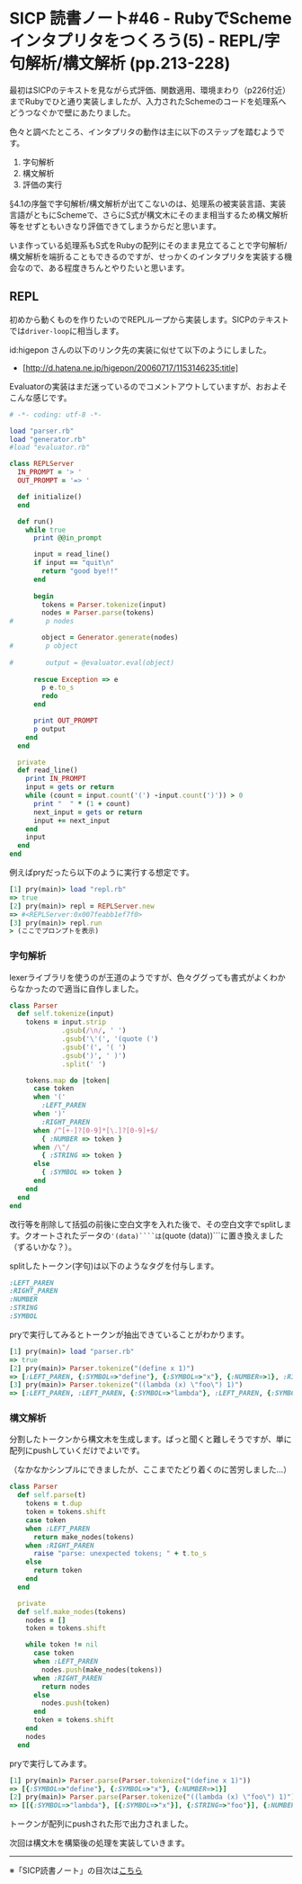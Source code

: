 SICP 読書ノート#46 - RubyでSchemeインタプリタをつくろう(5) - REPL/字句解析/構文解析 (pp.213-228)
======================================

最初はSICPのテキストを見ながら式評価、関数適用、環境まわり（p226付近）までRubyでひと通り実装しましたが、入力されたSchemeのコードを処理系へどうつなぐかで壁にあたりました。

色々と調べたところ、インタプリタの動作は主に以下のステップを踏むようです。

1. 字句解析
2. 構文解析
3. 評価の実行

§4.1の序盤で字句解析/構文解析が出てこないのは、処理系の被実装言語、実装言語がともにSchemeで、さらにS式が構文木にそのまま相当するため構文解析等をせずともいきなり評価できてしまうからだと思います。

いま作っている処理系もS式をRubyの配列にそのまま見立てることで字句解析/構文解析を端折ることもできるのですが、せっかくのインタプリタを実装する機会なので、ある程度きちんとやりたいと思います。

## REPL

初めから動くものを作りたいのでREPLループから実装します。SICPのテキストでは```driver-loop```に相当します。

id:higepon さんの以下のリンク先の実装に似せて以下のようにしました。

- [http://d.hatena.ne.jp/higepon/20060717/1153146235:title]

Evaluatorの実装はまだ迷っているのでコメントアウトしていますが、おおよそこんな感じです。

```ruby
# -*- coding: utf-8 -*-

load "parser.rb"
load "generator.rb"
#load "evaluator.rb"

class REPLServer
  IN_PROMPT = '> '
  OUT_PROMPT = '=> '

  def initialize()
  end

  def run()
    while true
      print @@in_prompt

      input = read_line()
      if input == "quit\n"
        return "good bye!!"
      end
      
      begin
        tokens = Parser.tokenize(input)
        nodes = Parser.parse(tokens)
#        p nodes

        object = Generator.generate(nodes)
#        p object
        
#        output = @evaluator.eval(object)
        
      rescue Exception => e
        p e.to_s
        redo
      end

      print OUT_PROMPT
      p output
    end
  end

  private
  def read_line()
    print IN_PROMPT
    input = gets or return
    while (count = input.count('(') -input.count(')')) > 0
      print "  " * (1 + count)
      next_input = gets or return
      input += next_input
    end
    input
  end
end
```

例えばpryだったら以下のように実行する想定です。

```ruby
[1] pry(main)> load "repl.rb"
=> true
[2] pry(main)> repl = REPLServer.new
=> #<REPLServer:0x007feabb1ef7f0>
[3] pry(main)> repl.run
> (ここでプロンプトを表示)
```

### 字句解析

lexerライブラリを使うのが王道のようですが、色々ググっても書式がよくわからなかったので適当に自作しました。

```ruby
class Parser
  def self.tokenize(input)
    tokens = input.strip
             .gsub(/\n/, ' ')
             .gsub('\'(', '(quote (')
             .gsub('(', '( ')
             .gsub(')', ' )')
             .split(' ')

    tokens.map do |token|
      case token
      when '('
        :LEFT_PAREN
      when ')'
        :RIGHT_PAREN
      when /^[+-]?[0-9]*[\.]?[0-9]+$/
        { :NUMBER => token }
      when /\"/
        { :STRING => token }
      else
        { :SYMBOL => token }
      end
    end
  end
end
```

改行等を削除して括弧の前後に空白文字を入れた後で、その空白文字でsplitします。クオートされたデータの```'(data)````は```(quote (data))```に置き換えました（ずるいかな？）。

splitしたトークン(字句)は以下のようなタグを付与します。

```ruby
:LEFT_PAREN
:RIGHT_PAREN
:NUMBER
:STRING
:SYMBOL
```

pryで実行してみるとトークンが抽出できていることがわかります。

```ruby
[1] pry(main)> load "parser.rb"
=> true
[2] pry(main)> Parser.tokenize("(define x 1)")
=> [:LEFT_PAREN, {:SYMBOL=>"define"}, {:SYMBOL=>"x"}, {:NUMBER=>1}, :RIGHT_PAREN]
[3] pry(main)> Parser.tokenize("((lambda (x) \"foo\") 1)")
=> [:LEFT_PAREN, :LEFT_PAREN, {:SYMBOL=>"lambda"}, :LEFT_PAREN, {:SYMBOL=>"x"}, :RIGHT_PAREN, {:STRING=>"foo"}, :RIGHT_PAREN, {:NUMBER=>1}, :RIGHT_PAREN]
```

### 構文解析

分割したトークンから構文木を生成します。ぱっと聞くと難しそうですが、単に配列にpushしていくだけでよいです。

（なかなかシンプルにできましたが、ここまでたどり着くのに苦労しました…）

```ruby
class Parser
  def self.parse(t)
    tokens = t.dup
    token = tokens.shift
    case token
    when :LEFT_PAREN
      return make_nodes(tokens)
    when :RIGHT_PAREN
      raise "parse: unexpected tokens; " + t.to_s
    else
      return token
    end
  end

  private
  def self.make_nodes(tokens)
    nodes = []
    token = tokens.shift

    while token != nil
      case token
      when :LEFT_PAREN
        nodes.push(make_nodes(tokens))
      when :RIGHT_PAREN
        return nodes
      else
        nodes.push(token)
      end
      token = tokens.shift
    end
    nodes
  end
```

pryで実行してみます。

```ruby
[1] pry(main)> Parser.parse(Parser.tokenize("(define x 1)"))
=> [{:SYMBOL=>"define"}, {:SYMBOL=>"x"}, {:NUMBER=>1}]
[2] pry(main)> Parser.parse(Parser.tokenize("((lambda (x) \"foo\") 1)"))
=> [[{:SYMBOL=>"lambda"}, [{:SYMBOL=>"x"}], {:STRING=>"foo"}], {:NUMBER=>1}]
```

トークンが配列にpushされた形で出力されました。


次回は構文木を構築後の処理を実装していきます。

--------------------------------

※「SICP読書ノート」の目次は[こちら](/entry/sicp/index)


<script type="text/x-mathjax-config">
  MathJax.Hub.Config({ tex2jax: { inlineMath: [['$','$'], ["\\(","\\)"]] } });
</script>
<script type="text/javascript"
  src="http://cdn.mathjax.org/mathjax/latest/MathJax.js?config=TeX-AMS_HTML">
</script>
<meta http-equiv="X-UA-Compatible" CONTENT="IE=EmulateIE7" />

